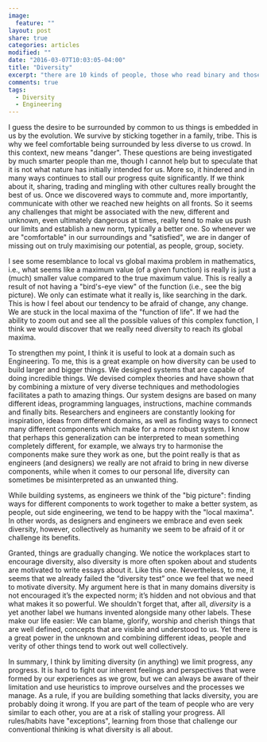 ```yaml
---
image:
  feature: ""
layout: post
share: true
categories: articles
modified: ""
date: "2016-03-07T10:03:05-04:00"
title: "Diversity"
excerpt: "there are 10 kinds of people, those who read binary and those don’t"
comments: true
tags:
  - Diversity
  - Engineering
---
```


I guess the desire to be surrounded by common to us things is embedded in us by the evolution. We survive by sticking together in a family, tribe. This is why we feel comfortable being surrounded by less diverse to us crowd. In this context, new means "danger". These questions are being investigated by much smarter people than me, though I cannot help but to speculate that it is not what nature has initially intended for us. More so, it hindered and in many ways continues to stall our progress quite significantly. If we think about it, sharing, trading and mingling with other cultures really brought the best of us. Once we discovered ways to commute and, more importantly, communicate with other we reached new heights on all fronts. So it seems any challenges that might be associated with the new, different and unknown, even ultimately dangerous at times, really tend to make us push our limits and establish a new norm, typically a better one. So whenever we are "comfortable" in our surroundings and "satisfied", we are in danger of missing out on truly maximising our potential, as people, group, society.

I see some resemblance to local vs global maxima problem in mathematics, i.e., what seems like a maximum value (of a given function) is really is just a (much) smaller value compared to the true maximum value. This is really a result of not having a "bird's-eye view" of the function (i.e., see the big picture). We only can estimate what it really is, like searching in the dark. This is how I feel about our tendency to be afraid of change, any change. We are stuck in the local maxima of the "function of life". If we had the ability to zoom out and see all the possible values of this complex function, I think we would discover that we really need diversity to reach its global maxima.

To strengthen my point, I think it is useful to look at a domain such as Engineering. To me, this is a great example on how diversity can be used to build larger and bigger things. We designed systems that are capable of doing incredible things. We devised complex theories and have shown that by combining a mixture of very diverse techniques and methodologies facilitates a path to amazing things. Our system designs are based on many different ideas, programming languages, instructions, machine commands and finally bits. Researchers and engineers are constantly looking for inspiration, ideas from different domains, as well as finding ways to connect many different components which make for a more robust system. I know that perhaps this generalization can be interpreted to mean something completely different, for example, we always try to harmonise the components make sure they work as one, but the point really is that as engineers (and designers) we really are not afraid to bring in new diverse components, while when it comes to our personal life, diversity can sometimes be misinterpreted as an unwanted thing.

While building systems, as engineers we think of the "big picture": finding ways for different components to work together to make a better system, as people, out side engineering, we tend to be happy with the "local maxima". In other words, as designers and engineers we embrace and even seek diversity, however, collectively as humanity we seem to be afraid of it or challenge its benefits.

Granted, things are gradually changing. We notice the workplaces start to encourage diversity, also diversity is more often spoken about and students are motivated to write essays about it. Like this one. Nevertheless, to me, it seems that we already failed the  “diversity test” once we feel that we need to motivate diversity. My argument here is that in many domains diversity is not encouraged it’s the expected norm; it’s hidden and not obvious and that what makes it so powerful. We shouldn't forget that, after all, *diversity* is a yet another label we humans invented alongside many other labels. These make our life easier: We can blame, glorify, worship and cherish things that are well defined, concepts that are visible and understood to us. Yet there is a great power in the unknown and combining different ideas, people and verity of other things tend to work out well collectively.

In summary, I think by limiting diversity (in anything) we limit progress, any progress. It is hard to fight our inherent feelings and perspectives that were formed by our experiences as we grow, but we can always be aware of their limitation and use heuristics to improve ourselves and the processes we manage.  As a rule, if you are building something that lacks diversity, you are probably doing it wrong. If you are part of the team of people who are very similar to each other, you are at a risk of stalling your progress. All rules/habits have "exceptions", learning from those that challenge our conventional thinking is what diversity is all about.
